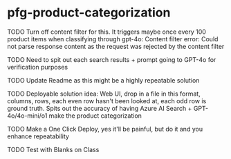 # pfg-product-categorization

TODO Turn off content filter for this. It triggers maybe once every 100 product items when classifying through gpt-4o: Content filter error: Could not parse response content as the request was rejected by the content filter

TODO Need to spit out each search results + prompt going to GPT-4o for verification purposes

TODO Update Readme as this might be a highly repeatable solution



TODO Deployable solution idea: Web UI, drop in a file in this format, columns, rows, each even row hasn't been looked at, each odd row is ground truth. Spits out the accuracy of having Azure AI Search + GPT-4o/4o-mini/o1 make the product categorization

TODO Make a One Click Deploy, yes it'll be painful, but do it and you enhance repeatability


TODO Test with Blanks on Class